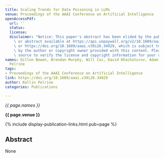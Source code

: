 ```yaml
---
title: Scaling Trends for Data Poisoning in LLMs
venue: Proceedings of the AAAI Conference on Artificial Intelligence
openAccessPdf:
  url: ''
  status:
  license:
  disclaimer: "Notice: This paper's abstract has been elided by the publisher. Paper\
    \ or abstract available at https://api.unpaywall.org/v2/10.1609/aaai.v39i26.34929?email=<INSERT_YOUR_EMAIL>\
    \ or https://doi.org/10.1609/aaai.v39i26.34929, which is subject to the license\
    \ by the author or copyright owner provided with this content. Please go to the\
    \ source to verify the license and copyright information for your use."
names: Dillon Bowen, Brendan Murphy, Will Cai, David Khachaturov, Adam Gleave, Kellin
  Pelrine
tags:
- Proceedings of the AAAI Conference on Artificial Intelligence
link: https://doi.org/10.1609/aaai.v39i26.34929
author: Kellin Pelrine
categories: Publications

---
```


*{{ page.names }}*

**{{ page.venue }}**

{% include display-publication-links.html pub=page %}

## Abstract

None